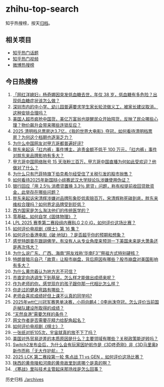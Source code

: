 # zhihu-top-search

知乎热搜榜，按天[归档](./archives)。

## 相关项目

- [知乎热门话题](https://github.com/justjavac/zhihu-trending-hot-questions)
- [知乎热门视频](https://github.com/justjavac/zhihu-trending-hot-video)
- [微博热搜榜](https://github.com/justjavac/weibo-trending-hot-search)

## 今日热搜榜

<!-- BEGIN -->
<!-- 最后更新时间 Mon Apr 07 2025 04:31:58 GMT+0800 (China Standard Time) -->

1. [「网红洋媳妇」杨奇娜因突发低血糖去世，年仅 38 岁，低血糖有多危险？出现低血糖症状该怎么做？](https://www.zhihu.com/search?q=https%3A%2F%2Fapi.zhihu.com%2Fquestions%2F1892242143323579787)
1. [深圳市内的中小学、幼儿园普遍要求学生家长轮流做义工，被家长建议取消，这种安排合理吗？](https://www.zhihu.com/search?q=https%3A%2F%2Fapi.zhihu.com%2Fquestions%2F1891250230470600645)
1. [美国人超市疯抢中国货，美亿万富翁也提醒民众开始囤货，反映了民众哪些心理？物价飙升会带来哪些连锁反应？](https://www.zhihu.com/search?q=https%3A%2F%2Fapi.zhihu.com%2Fquestions%2F1892119678157027050)
1. [2025 清明档总票房达3.7亿，《我的世界大电影》夺冠，如何看待清明档票房？为何这个档期也逐渐乏力？](https://www.zhihu.com/search?q=https%3A%2F%2Fapi.zhihu.com%2Fquestions%2F1892325097001435775)
1. [为什么中国网友对甲亢哥都普遍好评?](https://www.zhihu.com/search?q=https%3A%2F%2Fapi.zhihu.com%2Fquestions%2F1890376615990649827)
1. [胖东来起诉「红内裤」事件博主，追责金额不低于 100 万元，「红内裤」事件对胖东来品牌影响有多大？](https://www.zhihu.com/search?q=https%3A%2F%2Fapi.zhihu.com%2Fquestions%2F1892126012273324451)
1. [甲亢哥中国网络账号 15 天涨粉三百万，甲亢哥中国直播为何如此受欢迎？他做对了什么？](https://www.zhihu.com/search?q=https%3A%2F%2Fapi.zhihu.com%2Fquestions%2F1891898840245822520)
1. [为什么只有巴菲特旗下伯克希尔经受住了关税引发的股市抛售？](https://www.zhihu.com/search?q=https%3A%2F%2Fapi.zhihu.com%2Fquestions%2F1891564503428207180)
1. [如何看待2025年新国辩小组赛武汉大学辩论队涉嫌使用伪证？](https://www.zhihu.com/search?q=https%3A%2F%2Fapi.zhihu.com%2Fquestions%2F1891539270549882137)
1. [银行回应「用 2.5％ 消费贷置换 3.3％ 房贷」问题，称有权提前收回贷款资金，此举存在哪些问题？](https://www.zhihu.com/search?q=https%3A%2F%2Fapi.zhihu.com%2Fquestions%2F1891877110408245800)
1. [胖东来起诉宋清辉涉嫌对品牌形象贬低索赔百万，宋清辉称死磕到底，胖东来维权合理吗？如何界定品牌受到贬低？](https://www.zhihu.com/search?q=https%3A%2F%2Fapi.zhihu.com%2Fquestions%2F1892207960802961336)
1. [西方国家是怎么淘汰他们的传统医学的？](https://www.zhihu.com/search?q=https%3A%2F%2Fapi.zhihu.com%2Fquestions%2F1891978038729757518)
1. [零基础，如何自学《固体物理》？](https://www.zhihu.com/search?q=https%3A%2F%2Fapi.zhihu.com%2Fquestions%2F66486997)
1. [LPL 2025 赛季第二赛段组内赛BLG 2:0 iG，如何评价这场比赛？](https://www.zhihu.com/search?q=https%3A%2F%2Fapi.zhihu.com%2Fquestions%2F1892315053086188810)
1. [如何评价电视剧《棋士》第 16 集？](https://www.zhihu.com/search?q=https%3A%2F%2Fapi.zhihu.com%2Fquestions%2F1892299085857396390)
1. [如何评价香港电影《破·地狱》？是否超乎你的预期和想象？](https://www.zhihu.com/search?q=https%3A%2F%2Fapi.zhihu.com%2Fquestions%2F6508671945)
1. [感觉特朗普在跟胡佛学，有没有人从专业角度来预测一下美国未来是大萧条还是再次伟大？](https://www.zhihu.com/search?q=https%3A%2F%2Fapi.zhihu.com%2Fquestions%2F14285637716)
1. [为什么说广东、广西、海南“网友戏称‘华南F3’”祭祖方式特别硬核？](https://www.zhihu.com/search?q=https%3A%2F%2Fapi.zhihu.com%2Fquestions%2F1890520374652957635)
1. [特朗普暗示自己「故意」让股市崩盘，背后原因有哪些？股市崩盘对美国影响有多大？](https://www.zhihu.com/search?q=https%3A%2F%2Fapi.zhihu.com%2Fquestions%2F1892280580231620274)
1. [为什么黄宗羲认为地方志不可信？](https://www.zhihu.com/search?q=https%3A%2F%2Fapi.zhihu.com%2Fquestions%2F597654282)
1. [市直定向选调生下到基层，怎么样才能做出成绩来呢？](https://www.zhihu.com/search?q=https%3A%2F%2Fapi.zhihu.com%2Fquestions%2F652141131)
1. [作为老师的你，感觉现在的孩子跟你那一代相比怎么样？](https://www.zhihu.com/search?q=https%3A%2F%2Fapi.zhihu.com%2Fquestions%2F5683392770)
1. [你走过的健身弯路有哪些？](https://www.zhihu.com/search?q=https%3A%2F%2Fapi.zhihu.com%2Fquestions%2F336776202)
1. [老师会喜欢成绩好但上课不认真的同学吗?](https://www.zhihu.com/search?q=https%3A%2F%2Fapi.zhihu.com%2Fquestions%2F14402364631)
1. [2025年wtt仁川冠军赛男单决赛，小将向鹏4：0李尚洙夺冠，怎么评价当前国乒梯队建设所取得的成绩？](https://www.zhihu.com/search?q=https%3A%2F%2Fapi.zhihu.com%2Fquestions%2F1892304650226603412)
1. [“天然良港”需要怎样的条件？](https://www.zhihu.com/search?q=https%3A%2F%2Fapi.zhihu.com%2Fquestions%2F31365407)
1. [网文作者是否需要花精力给配角起名？](https://www.zhihu.com/search?q=https%3A%2F%2Fapi.zhihu.com%2Fquestions%2F1890776563101964192)
1. [如何评价电视剧《棋士》？](https://www.zhihu.com/search?q=https%3A%2F%2Fapi.zhihu.com%2Fquestions%2F1888505705922793871)
1. [一张纸对折105次，宇宙就真的放不下了吗？](https://www.zhihu.com/search?q=https%3A%2F%2Fapi.zhihu.com%2Fquestions%2F428831824)
1. [美国对外贸易逆差的本质原因是什么？主要领域有哪些？关税政策能逆转吗？](https://www.zhihu.com/search?q=https%3A%2F%2Fapi.zhihu.com%2Fquestions%2F1891797921718038716)
1. [Switch2发布会后，为什么会有玩家因护航作是《3D咚奇刚》非《3D马里奥》新作而称「无大作护航」？](https://www.zhihu.com/search?q=https%3A%2F%2Fapi.zhihu.com%2Fquestions%2F1890988232960869183)
1. [2025 LCK 第二赛段第一轮 焦点战 T1 vs GEN ，如何评价这场比赛？](https://www.zhihu.com/search?q=https%3A%2F%2Fapi.zhihu.com%2Fquestions%2F1892263830664488808)
1. [陕西的黄帝陵和河南的黄帝故里到底哪个是真的啊？](https://www.zhihu.com/search?q=https%3A%2F%2Fapi.zhihu.com%2Fquestions%2F634109573)
1. [《寒战》里叫技术主管起床那场戏是怎么回事？](https://www.zhihu.com/search?q=https%3A%2F%2Fapi.zhihu.com%2Fquestions%2F20633273)

<!-- END -->

历史归档 [./archives](./archives)
